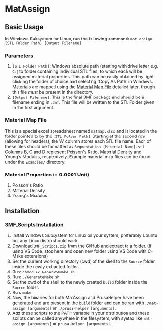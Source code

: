 ﻿# MatAssign 
## Basic Usage
In Windows Subsystem for Linux, run the following command:
`mat-assign [STL Folder Path] [Output Filename]`


### Parameters
 1. `[STL Folder Path]`: Windows absolute path (starting with drive letter e.g. `C:`) to folder containing individual STL files, to which each will be assigned material properties. This path can be easily obtained by right-clicking the folder of choice and selecting 'Copy As Path' in Windows. Materials are mapped using the [Material Map File](#material-map-file) detailed later, though this file *must* be present in the directory.
 2. `[Output Filename]`: This is the final 3MF package and should be a filename ending in `.3mf`. This file will be written to the STL Folder given in the first argument.

### Material Map File
This is a special excel spreadsheet named `matmap.xlsx` and is located in the folder pointed to by the `[STL Folder Path]`.  Starting at the second row (allowing for headers), the 'A' column stores each STL file name. Each of these files should be formatted as `Segmentation_[Material Name].stl`. Columns B, C and D represent Poisson's Ratio, Material Density and Young's Modulus, respectively. Example material map files can be found under the `Examples/` directory.

### Material Properties (± 0.0001 Unit)
1. Poisson's Ratio
2. Material Density
3. Young's Modulus

## Installation

### 3MF_Scripts Installation
 1. Install Windows Subsystem for Linux on your system, preferably Ubuntu but any Linux distro should work.
 2. Download `3MF_Scripts.zip` from the GitHub and extract to a folder. (If using VS Code, stop here and open new folder using VS Code with C-Make extensions)
 3. Set the current working directory (cwd) of the shell to the `Source` folder inside the newly extracted folder.
 4. Run: `chmod +x GenerateMake.sh`
 5. Run: `./GenerateMake.sh`
 6. Set the cwd of the shell to the newly created `build` folder inside the `Source` folder.
 7. Run: `make`
 8. Now, the binaries for both MatAssign and PrusaHelper have been generated and are present in the `build` folder and can be ran with `./mat-assign [arguments]` or `./prusa-helper [arguments]`. 
 9. Add these scripts to the PATH variable in your distribution and these scripts can be called anywhere in the filesystem, with syntax like `mat-assign [arguments]` or `prusa-helper [arguments]`.

